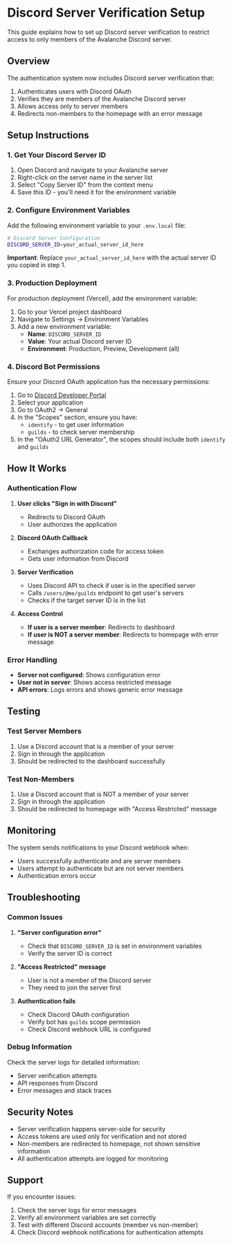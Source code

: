 # Discord Server Verification Setup

This guide explains how to set up Discord server verification to restrict access to only members of the Avalanche Discord server.

## Overview

The authentication system now includes Discord server verification that:
1. Authenticates users with Discord OAuth
2. Verifies they are members of the Avalanche Discord server
3. Allows access only to server members
4. Redirects non-members to the homepage with an error message

## Setup Instructions

### 1. Get Your Discord Server ID

1. Open Discord and navigate to your Avalanche server
2. Right-click on the server name in the server list
3. Select "Copy Server ID" from the context menu
4. Save this ID - you'll need it for the environment variable

### 2. Configure Environment Variables

Add the following environment variable to your `.env.local` file:

```bash
# Discord Server Configuration
DISCORD_SERVER_ID=your_actual_server_id_here
```

**Important**: Replace `your_actual_server_id_here` with the actual server ID you copied in step 1.

### 3. Production Deployment

For production deployment (Vercel), add the environment variable:

1. Go to your Vercel project dashboard
2. Navigate to Settings → Environment Variables
3. Add a new environment variable:
   - **Name**: `DISCORD_SERVER_ID`
   - **Value**: Your actual Discord server ID
   - **Environment**: Production, Preview, Development (all)

### 4. Discord Bot Permissions

Ensure your Discord OAuth application has the necessary permissions:

1. Go to [Discord Developer Portal](https://discord.com/developers/applications)
2. Select your application
3. Go to OAuth2 → General
4. In the "Scopes" section, ensure you have:
   - `identify` - to get user information
   - `guilds` - to check server membership
5. In the "OAuth2 URL Generator", the scopes should include both `identify` and `guilds`

## How It Works

### Authentication Flow

1. **User clicks "Sign in with Discord"**
   - Redirects to Discord OAuth
   - User authorizes the application

2. **Discord OAuth Callback**
   - Exchanges authorization code for access token
   - Gets user information from Discord

3. **Server Verification**
   - Uses Discord API to check if user is in the specified server
   - Calls `/users/@me/guilds` endpoint to get user's servers
   - Checks if the target server ID is in the list

4. **Access Control**
   - **If user is a server member**: Redirects to dashboard
   - **If user is NOT a server member**: Redirects to homepage with error message

### Error Handling

- **Server not configured**: Shows configuration error
- **User not in server**: Shows access restricted message
- **API errors**: Logs errors and shows generic error message

## Testing

### Test Server Members
1. Use a Discord account that is a member of your server
2. Sign in through the application
3. Should be redirected to the dashboard successfully

### Test Non-Members
1. Use a Discord account that is NOT a member of your server
2. Sign in through the application
3. Should be redirected to homepage with "Access Restricted" message

## Monitoring

The system sends notifications to your Discord webhook when:
- Users successfully authenticate and are server members
- Users attempt to authenticate but are not server members
- Authentication errors occur

## Troubleshooting

### Common Issues

1. **"Server configuration error"**
   - Check that `DISCORD_SERVER_ID` is set in environment variables
   - Verify the server ID is correct

2. **"Access Restricted" message**
   - User is not a member of the Discord server
   - They need to join the server first

3. **Authentication fails**
   - Check Discord OAuth configuration
   - Verify bot has `guilds` scope permission
   - Check Discord webhook URL is configured

### Debug Information

Check the server logs for detailed information:
- Server verification attempts
- API responses from Discord
- Error messages and stack traces

## Security Notes

- Server verification happens server-side for security
- Access tokens are used only for verification and not stored
- Non-members are redirected to homepage, not shown sensitive information
- All authentication attempts are logged for monitoring

## Support

If you encounter issues:
1. Check the server logs for error messages
2. Verify all environment variables are set correctly
3. Test with different Discord accounts (member vs non-member)
4. Check Discord webhook notifications for authentication attempts

